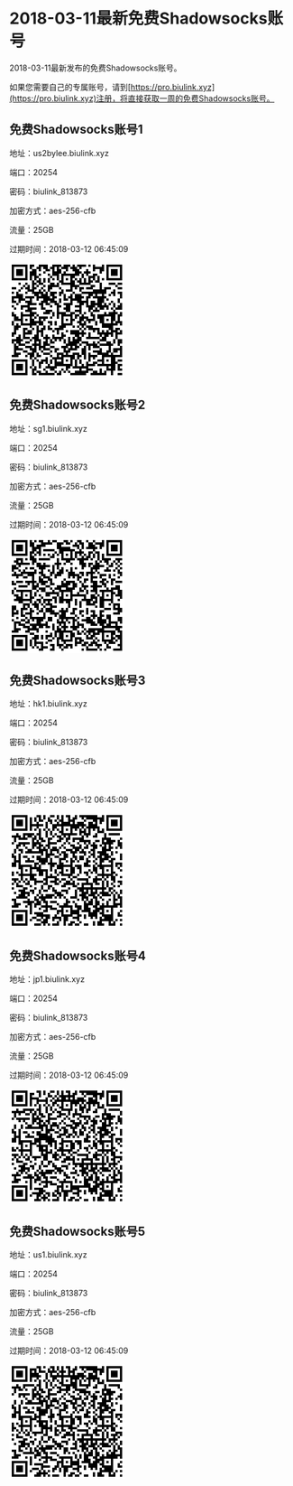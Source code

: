 # 2018-03-11最新免费Shadowsocks账号

2018-03-11最新发布的免费Shadowsocks账号。

如果您需要自己的专属账号，请到[https://pro.biulink.xyz](https://pro.biulink.xyz)注册，将直接获取一周的免费Shadowsocks账号。

## 免费Shadowsocks账号1

地址：us2bylee.biulink.xyz

端口：20254

密码：biulink_813873

加密方式：aes-256-cfb

流量：25GB

过期时间：2018-03-12 06:45:09

![二维码](qrcode/42aed86d-d8bf-428a-8033-540c2af7dd2a.png)

## 免费Shadowsocks账号2

地址：sg1.biulink.xyz

端口：20254

密码：biulink_813873

加密方式：aes-256-cfb

流量：25GB

过期时间：2018-03-12 06:45:09

![二维码](qrcode/d6a26b5c-9b19-4dfa-b85b-40cae013bed5.png)

## 免费Shadowsocks账号3

地址：hk1.biulink.xyz

端口：20254

密码：biulink_813873

加密方式：aes-256-cfb

流量：25GB

过期时间：2018-03-12 06:45:09

![二维码](qrcode/5ae66784-5526-4819-9e90-9a06881e5e48.png)

## 免费Shadowsocks账号4

地址：jp1.biulink.xyz

端口：20254

密码：biulink_813873

加密方式：aes-256-cfb

流量：25GB

过期时间：2018-03-12 06:45:09

![二维码](qrcode/9e9fda10-eea3-4917-8f3a-e1d28298f29a.png)

## 免费Shadowsocks账号5

地址：us1.biulink.xyz

端口：20254

密码：biulink_813873

加密方式：aes-256-cfb

流量：25GB

过期时间：2018-03-12 06:45:09

![二维码](qrcode/ba559d49-40ee-4fb0-9b78-b9e65a524a06.png)

